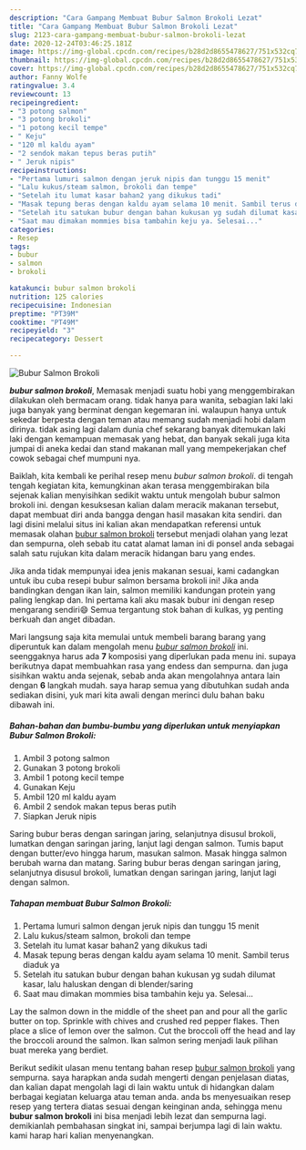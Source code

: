```yaml
---
description: "Cara Gampang Membuat Bubur Salmon Brokoli Lezat"
title: "Cara Gampang Membuat Bubur Salmon Brokoli Lezat"
slug: 2123-cara-gampang-membuat-bubur-salmon-brokoli-lezat
date: 2020-12-24T03:46:25.181Z
image: https://img-global.cpcdn.com/recipes/b28d2d8655478627/751x532cq70/bubur-salmon-brokoli-foto-resep-utama.jpg
thumbnail: https://img-global.cpcdn.com/recipes/b28d2d8655478627/751x532cq70/bubur-salmon-brokoli-foto-resep-utama.jpg
cover: https://img-global.cpcdn.com/recipes/b28d2d8655478627/751x532cq70/bubur-salmon-brokoli-foto-resep-utama.jpg
author: Fanny Wolfe
ratingvalue: 3.4
reviewcount: 13
recipeingredient:
- "3 potong salmon"
- "3 potong brokoli"
- "1 potong kecil tempe"
- " Keju"
- "120 ml kaldu ayam"
- "2 sendok makan tepus beras putih"
- " Jeruk nipis"
recipeinstructions:
- "Pertama lumuri salmon dengan jeruk nipis dan tunggu 15 menit"
- "Lalu kukus/steam salmon, brokoli dan tempe"
- "Setelah itu lumat kasar bahan2 yang dikukus tadi"
- "Masak tepung beras dengan kaldu ayam selama 10 menit. Sambil terus diaduk ya"
- "Setelah itu satukan bubur dengan bahan kukusan yg sudah dilumat kasar, lalu haluskan dengan di blender/saring"
- "Saat mau dimakan mommies bisa tambahin keju ya. Selesai..."
categories:
- Resep
tags:
- bubur
- salmon
- brokoli

katakunci: bubur salmon brokoli 
nutrition: 125 calories
recipecuisine: Indonesian
preptime: "PT39M"
cooktime: "PT49M"
recipeyield: "3"
recipecategory: Dessert

---
```



![Bubur Salmon Brokoli](https://img-global.cpcdn.com/recipes/b28d2d8655478627/751x532cq70/bubur-salmon-brokoli-foto-resep-utama.jpg)

<b><i>bubur salmon brokoli</i></b>, Memasak menjadi suatu hobi yang menggembirakan dilakukan oleh bermacam orang. tidak hanya para wanita, sebagian laki laki juga banyak yang berminat dengan kegemaran ini. walaupun hanya untuk sekedar berpesta dengan teman atau memang sudah menjadi hobi dalam dirinya. tidak asing lagi dalam dunia chef sekarang banyak ditemukan laki laki dengan kemampuan memasak yang hebat, dan banyak sekali juga kita jumpai di aneka kedai dan stand makanan mall yang mempekerjakan chef cowok sebagai chef mumpuni nya.

Baiklah, kita kembali ke perihal resep menu <i>bubur salmon brokoli</i>. di tengah tengah kegiatan kita, kemungkinan akan terasa menggembirakan bila sejenak kalian menyisihkan sedikit waktu untuk mengolah bubur salmon brokoli ini. dengan kesuksesan kalian dalam meracik makanan tersebut, dapat membuat diri anda bangga dengan hasil masakan kita sendiri. dan lagi disini melalui situs ini kalian akan mendapatkan referensi untuk memasak olahan <u>bubur salmon brokoli</u> tersebut menjadi olahan yang lezat dan sempurna, oleh sebab itu catat alamat laman ini di ponsel anda sebagai salah satu rujukan kita dalam meracik hidangan baru yang endes.

Jika anda tidak mempunyai idea jenis makanan sesuai, kami cadangkan untuk ibu cuba resepi bubur salmon bersama brokoli ini! Jika anda bandingkan dengan ikan lain, salmon memiliki kandungan protein yang paling lengkap dan. Ini pertama kali aku masak bubur ini dengan resep mengarang sendiri😄 Semua tergantung stok bahan di kulkas, yg penting berkuah dan anget dibadan.


Mari langsung saja kita memulai untuk membeli barang barang yang diperuntuk kan dalam mengolah menu <u><i>bubur salmon brokoli</i></u> ini. seenggaknya harus ada <b>7</b> komposisi yang diperlukan pada menu ini. supaya berikutnya dapat membuahkan rasa yang endess dan sempurna. dan juga sisihkan waktu anda sejenak, sebab anda akan mengolahnya antara lain dengan <b>6</b> langkah mudah. saya harap semua yang dibutuhkan sudah anda sediakan disini, yuk mari kita awali dengan merinci dulu bahan baku dibawah ini.

<!--inarticleads1-->

##### Bahan-bahan dan bumbu-bumbu yang diperlukan untuk menyiapkan Bubur Salmon Brokoli:

1. Ambil 3 potong salmon
1. Gunakan 3 potong brokoli
1. Ambil 1 potong kecil tempe
1. Gunakan  Keju
1. Ambil 120 ml kaldu ayam
1. Ambil 2 sendok makan tepus beras putih
1. Siapkan  Jeruk nipis


Saring bubur beras dengan saringan jaring, selanjutnya disusul brokoli, lumatkan dengan saringan jaring, lanjut lagi dengan salmon. Tumis baput dengan butter/evo hingga harum, masukan salmon. Masak hingga salmon berubah warna dan matang. Saring bubur beras dengan saringan jaring, selanjutnya disusul brokoli, lumatkan dengan saringan jaring, lanjut lagi dengan salmon. 

<!--inarticleads2-->

##### Tahapan membuat Bubur Salmon Brokoli:

1. Pertama lumuri salmon dengan jeruk nipis dan tunggu 15 menit
1. Lalu kukus/steam salmon, brokoli dan tempe
1. Setelah itu lumat kasar bahan2 yang dikukus tadi
1. Masak tepung beras dengan kaldu ayam selama 10 menit. Sambil terus diaduk ya
1. Setelah itu satukan bubur dengan bahan kukusan yg sudah dilumat kasar, lalu haluskan dengan di blender/saring
1. Saat mau dimakan mommies bisa tambahin keju ya. Selesai...


Lay the salmon down in the middle of the sheet pan and pour all the garlic butter on top. Sprinkle with chives and crushed red pepper flakes. Then place a slice of lemon over the salmon. Cut the broccoli off the head and lay the broccoli around the salmon. Ikan salmon sering menjadi lauk pilihan buat mereka yang berdiet. 

Berikut sedikit ulasan menu tentang bahan resep <u>bubur salmon brokoli</u> yang sempurna. saya harapkan anda sudah mengerti dengan penjelasan diatas, dan kalian dapat mengolah lagi di lain waktu untuk di hidangkan dalam berbagai kegiatan keluarga atau teman anda. anda bs menyesuaikan resep resep yang tertera diatas sesuai dengan keinginan anda, sehingga menu <b>bubur salmon brokoli</b> ini bisa menjadi lebih lezat dan sempurna lagi. demikianlah pembahasan singkat ini, sampai berjumpa lagi di lain waktu. kami harap hari kalian menyenangkan.
